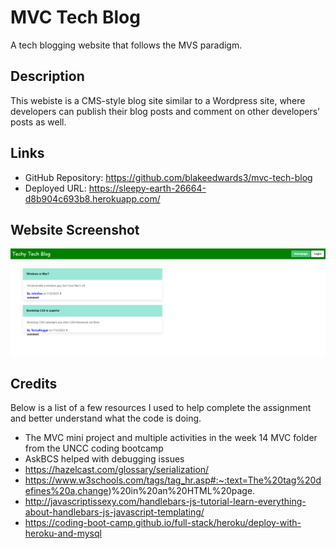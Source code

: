 # MVC Tech Blog

A tech blogging website that follows the MVS paradigm.

## Description

This webiste is a CMS-style blog site similar to a Wordpress site, where developers can publish their blog posts and comment on other developers’ posts as well.

## Links

- GitHub Repository: https://github.com/blakeedwards3/mvc-tech-blog
- Deployed URL: https://sleepy-earth-26664-d8b904c693b8.herokuapp.com/

## Website Screenshot

![Alt text](<assets/Screenshot 2023-07-12 012939.png>)

## Credits

Below is a list of a few resources I used to help complete the assignment and better understand what the code is doing.
- The MVC mini project and multiple activities in the week 14 MVC folder from the UNCC coding bootcamp
- AskBCS helped with debugging issues
- https://hazelcast.com/glossary/serialization/
- https://www.w3schools.com/tags/tag_hr.asp#:~:text=The%20tag%20defines%20a,change)%20in%20an%20HTML%20page.
- http://javascriptissexy.com/handlebars-js-tutorial-learn-everything-about-handlebars-js-javascript-templating/
- https://coding-boot-camp.github.io/full-stack/heroku/deploy-with-heroku-and-mysql